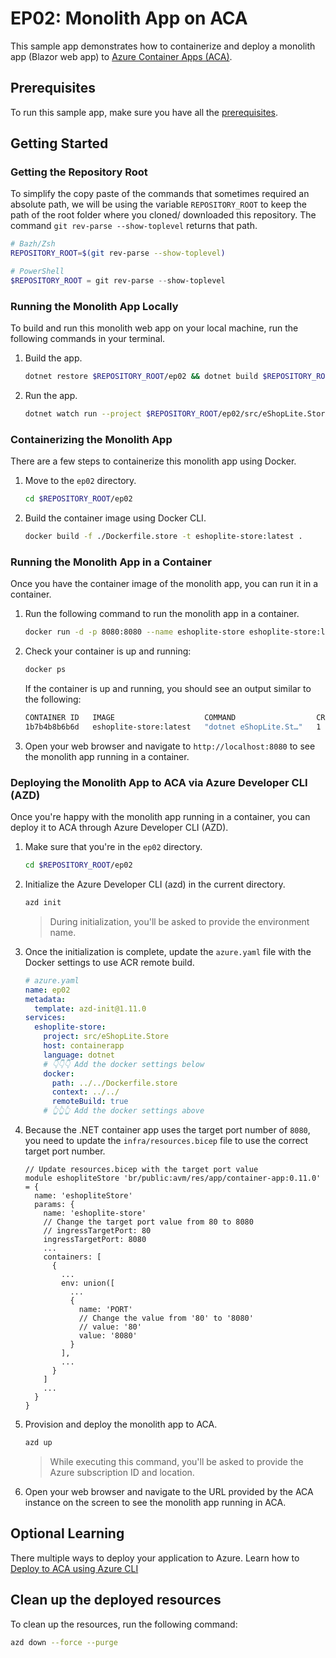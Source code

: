 # EP02: Monolith App on ACA

This sample app demonstrates how to containerize and deploy a monolith app (Blazor web app) to [Azure Container Apps (ACA)](https://learn.microsoft.com/azure/container-apps/overview).

## Prerequisites

To run this sample app, make sure you have all the [prerequisites](../README.md#prerequisites).

## Getting Started

### Getting the Repository Root

To simplify the copy paste of the commands that sometimes required an absolute path, we will be using the variable `REPOSITORY_ROOT` to keep the path of the root folder where you cloned/ downloaded this repository. The command `git rev-parse --show-toplevel` returns that path.

```bash
# Bazh/Zsh
REPOSITORY_ROOT=$(git rev-parse --show-toplevel)
```

```powershell
# PowerShell
$REPOSITORY_ROOT = git rev-parse --show-toplevel
```

### Running the Monolith App Locally

To build and run this monolith web app on your local machine, run the following commands in your terminal.

1. Build the app.

    ```bash
    dotnet restore $REPOSITORY_ROOT/ep02 && dotnet build $REPOSITORY_ROOT/ep02
    ```

1. Run the app.

    ```bash
    dotnet watch run --project $REPOSITORY_ROOT/ep02/src/eShopLite.Store
    ```

### Containerizing the Monolith App

There are a few steps to containerize this monolith app using Docker.

1. Move to the `ep02` directory.

    ```bash
    cd $REPOSITORY_ROOT/ep02
    ```

1. Build the container image using Docker CLI.

    ```bash
    docker build -f ./Dockerfile.store -t eshoplite-store:latest .
    ```

### Running the Monolith App in a Container

Once you have the container image of the monolith app, you can run it in a container.

1. Run the following command to run the monolith app in a container.

    ```bash
    docker run -d -p 8080:8080 --name eshoplite-store eshoplite-store:latest
    ```

1. Check your container is up and running:

    ```bash
    docker ps
    ```

   If the container is up and running, you should see an output similar to the following:

    ```bash
    CONTAINER ID   IMAGE                    COMMAND                  CREATED        STATUS          PORTS                    NAMES
    1b7b4b8b6b6d   eshoplite-store:latest   "dotnet eShopLite.St…"   1 minute ago   Up 1 minute     0.0.0.0:8080->8080/tcp   eshoplite-store
    ```

1. Open your web browser and navigate to `http://localhost:8080` to see the monolith app running in a container.

### Deploying the Monolith App to ACA via Azure Developer CLI (AZD)

Once you're happy with the monolith app running in a container, you can deploy it to ACA through Azure Developer CLI (AZD).

1. Make sure that you're in the `ep02` directory.

    ```bash
    cd $REPOSITORY_ROOT/ep02
    ```

1. Initialize the Azure Developer CLI (azd) in the current directory.

    ```bash
    azd init
    ```

   > During initialization, you'll be asked to provide the environment name.

1. Once the initialization is complete, update the `azure.yaml` file with the Docker settings to use ACR remote build.

    ```yaml
    # azure.yaml
    name: ep02
    metadata:
      template: azd-init@1.11.0
    services:
      eshoplite-store:
        project: src/eShopLite.Store
        host: containerapp
        language: dotnet
        # 👇👇👇 Add the docker settings below
        docker:
          path: ../../Dockerfile.store
          context: ../../
          remoteBuild: true
        # 👆👆👆 Add the docker settings above
    ```

1. Because the .NET container app uses the target port number of `8080`, you need to update the `infra/resources.bicep` file to use the correct target port number.

    ```bicep
    // Update resources.bicep with the target port value
    module eshopliteStore 'br/public:avm/res/app/container-app:0.11.0' = {
      name: 'eshopliteStore'
      params: {
        name: 'eshoplite-store'
        // Change the target port value from 80 to 8080
        // ingressTargetPort: 80
        ingressTargetPort: 8080
        ...
        containers: [
          {
            ...
            env: union([
              ...
              {
                name: 'PORT'
                // Change the value from '80' to '8080'
                // value: '80'
                value: '8080'
              }
            ],
            ...
          }
        ]
        ...
      }
    }
    ```

1. Provision and deploy the monolith app to ACA.

    ```bash
    azd up
    ```

   > While executing this command, you'll be asked to provide the Azure subscription ID and location.

1. Open your web browser and navigate to the URL provided by the ACA instance on the screen to see the monolith app running in ACA.

## Optional Learning

There multiple ways to deploy your application to Azure. Learn how to [Deploy to ACA using Azure CLI](./extra.md)

## Clean up the deployed resources

To clean up the resources, run the following command:

```bash
azd down --force --purge
```
